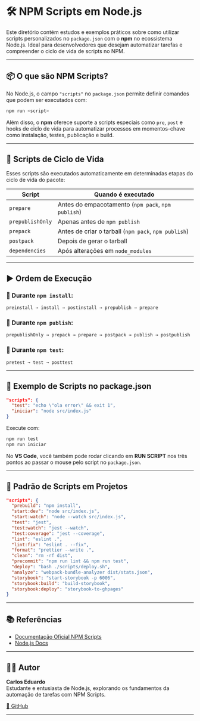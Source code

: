 # 🛠️ NPM Scripts em Node.js

Este diretório contém estudos e exemplos práticos sobre como utilizar scripts personalizados no `package.json` com o **npm** no ecossistema Node.js. Ideal para desenvolvedores que desejam automatizar tarefas e compreender o ciclo de vida de scripts no NPM.

---

## 📦 O que são NPM Scripts?

No Node.js, o campo `"scripts"` no `package.json` permite definir comandos que podem ser executados com:

```bash
npm run <script>
```

Além disso, o **npm** oferece suporte a scripts especiais como `pre`, `post` e hooks de ciclo de vida para automatizar processos em momentos-chave como instalação, testes, publicação e build.

---

## 🔄 Scripts de Ciclo de Vida

Esses scripts são executados automaticamente em determinadas etapas do ciclo de vida do pacote:

| Script           | Quando é executado                                      |
|------------------|---------------------------------------------------------|
| `prepare`        | Antes do empacotamento (`npm pack`, `npm publish`)     |
| `prepublishOnly` | Apenas antes de `npm publish`                          |
| `prepack`        | Antes de criar o tarball (`npm pack`, `npm publish`)   |
| `postpack`       | Depois de gerar o tarball                              |
| `dependencies`   | Após alterações em `node_modules`                      |

---

## ▶️ Ordem de Execução

### 🧩 Durante `npm install`:
```
preinstall → install → postinstall → prepublish → prepare
```

### 🚀 Durante `npm publish`:
```
prepublishOnly → prepack → prepare → postpack → publish → postpublish
```

### 🧪 Durante `npm test`:
```
pretest → test → posttest
```

---

## 🧾 Exemplo de Scripts no package.json

```json
"scripts": {
  "test": "echo \"ola error\" && exit 1",
  "iniciar": "node src/index.js"
}
```

Execute com:
```bash
npm run test
npm run iniciar
```

No **VS Code**, você também pode rodar clicando em **RUN SCRIPT** nos três pontos ao passar o mouse pelo script no `package.json`.

---

## 📌 Padrão de Scripts em Projetos

```json
"scripts": {
  "prebuild": "npm install",
  "start:dev": "node src/index.js",
  "start:watch": "node --watch src/index.js",
  "test": "jest",
  "test:watch": "jest --watch",
  "test:coverage": "jest --coverage",
  "lint": "eslint .",
  "lint:fix": "eslint . --fix",
  "format": "prettier --write .",
  "clean": "rm -rf dist",
  "precommit": "npm run lint && npm run test",
  "deploy": "bash ./scripts/deploy.sh",
  "analyze": "webpack-bundle-analyzer dist/stats.json",
  "storybook": "start-storybook -p 6006",
  "storybook:build": "build-storybook",
  "storybook:deploy": "storybook-to-ghpages"
}
```

---

## 📚 Referências

- [Documentação Oficial NPM Scripts](https://docs.npmjs.com/misc/scripts)
- [Node.js Docs](https://nodejs.org/)

---

## 👨‍💻 Autor

**Carlos Eduardo**  
Estudante e entusiasta de Node.js, explorando os fundamentos da automação de tarefas com NPM Scripts.

[🔗 GitHub](https://github.com/Carloscb124)

---